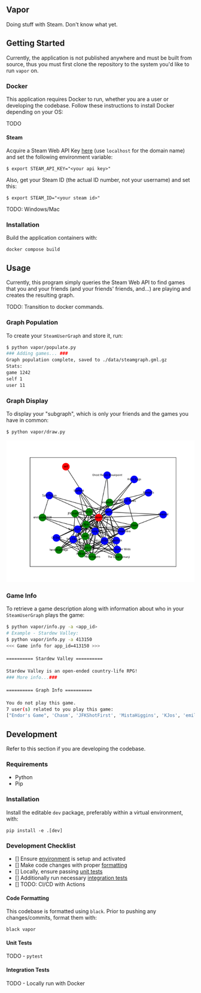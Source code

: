Vapor
-------

Doing stuff with Steam. Don't know what yet.

## Getting Started
Currently, the application is not published anywhere and must be built from source, thus you must first clone the repository to the system you'd like to run `vapor` on.

### Docker
This application requires Docker to run, whether you are a user or developing the codebase. Follow these instructions to install Docker depending on your OS:

TODO

#### Steam
Acquire a Steam Web API Key [here](https://steamcommunity.com/dev) (use `localhost` for the domain name) and set the following environment variable:
```shell
$ export STEAM_API_KEY="<your api key>"
```
Also, get your Steam ID (the actual ID number, not your username) and set this:
```shell
$ export STEAM_ID="<your steam id>"
```
TODO: Windows/Mac

### Installation
Build the application containers with:
```shell
docker compose build
```

## Usage
Currently, this program simply queries the Steam Web API to find games that you and your friends (and your friends' friends, and...) are playing and creates the resulting graph.

TODO: Transition to docker commands.

### Graph Population
To create your `SteamUserGraph` and store it, run:
```bash
$ python vapor/populate.py
### Adding games... ###
Graph population complete, saved to ./data/steamgraph.gml.gz
Stats:
game 1242
self 1
user 11
```

### Graph Display
To display your "subgraph", which is only your friends and the games you have in common:
```bash
$ python vapor/draw.py
```
![subgraph](docs/images/subgraph.png)

### Game Info
To retrieve a game description along with information about who in your `SteamUserGraph` plays the game:
```bash
$ python vapor/info.py -a <app_id>
# Example - Stardew Valley:
$ python vapor/info.py -a 413150
<<< Game info for app_id=413150 >>>

========== Stardew Valley ==========

Stardew Valley is an open-ended country-life RPG!
### More info...###

========== Graph Info ==========

You do not play this game.
7 user(s) related to you play this game:
["Endor's Game", 'Chasm', 'JFKShotFirst', 'MistaHiggins', 'KJos', 'emily.puls0828', 'The Great Jumanji']
```

## Development
Refer to this section if you are developing the codebase. 

### Requirements
- Python
- Pip

### Installation
Install the editable `dev` package, preferably within a virtual environment, with:
```shell
pip install -e .[dev]
```

### Development Checklist
- [] Ensure [environment](#installation-1) is setup and activated
- [] Make code changes with proper [formatting](#code-formatting)
- [] Locally, ensure passing [unit tests](#unit-tests)
- [] Additionally run necessary [integration tests](#integration-tests)
- [] TODO: CI/CD with Actions

#### Code Formatting
This codebase is formatted using `black`. Prior to pushing any changes/commits, format them with:
```shell
black vapor
```

#### Unit Tests
TODO - `pytest`

#### Integration Tests
TODO - Locally run with Docker 
